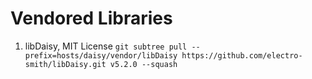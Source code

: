 # Vendored Libraries

1. libDaisy, MIT License
```git subtree pull --prefix=hosts/daisy/vendor/libDaisy https://github.com/electro-smith/libDaisy.git v5.2.0 --squash```
